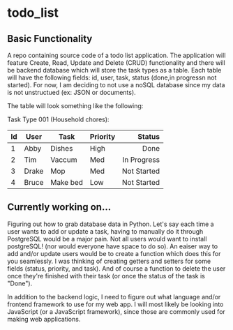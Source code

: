 # todo_list 

## Basic Functionality 

A repo containing source code of a todo list application. The application 
will feature Create, Read, Update and Delete (CRUD) functionality and there
will be backend database which will store the task types as a table. Each table will have the following fields: id, user, task, status (done,in progressn not started). For now, I am deciding to not use a noSQL database since my data is not unstructued (ex:
JSON or documents).  


The table will look something like the following: 

Task Type 001 (Household chores): 

| Id |  User            |   Task     | Priority | Status      |
|:-- | ---------------- | --------   | -------  | ----------: |
|  1 | Abby             |   Dishes   |  High    | Done        |
|  2 | Tim              |   Vaccum   |  Med     | In Progress |
|  3 | Drake            |   Mop      |    Med   | Not Started |
|  4 | Bruce            |   Make bed |   Low    | Not Started | 


## Currently working on... 

Figuring out how to grab database data in Python. Let's say each time a user wants to add or update a task, having to manually do it through PostgreSQL would be a major pain. Not all users would want to install postgreSQL! (nor would everyone have space to do so). An eaiser way to add and/or update users would be to create a function which does this for you seamlessly. I was thinking of creating getters and setters for some fields (status, priority, and task). And of course a function to delete the user once they're finished with their task (or once the status of the task is "Done"). 

In addition to the backend logic, I need to figure out what language and/or frontend framework to use for my web app. I will most likely be looking into JavaScript (or a JavaScript framework), since those are commonly used for making web applications. 
